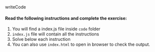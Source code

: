 

writeCode

#### Read the following instructions and complete the exercise:

1. You will find a index.js file inside `code` folder
2. `index.js` file will contain all the instructions
3. Solve below each instruction
4. You can also use `index.html` to open in browser to check the output.
